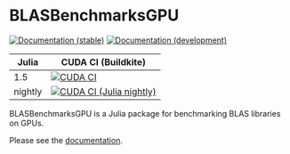 # BLASBenchmarksGPU

[![Documentation (stable)][docs-stable-img]][docs-stable-url]
[![Documentation (development)][docs-dev-img]][docs-dev-url]

| Julia   | CUDA CI (Buildkite)                                                              |
| ------- | -------------------------------------------------------------------------------- |
| 1.5     | [![CUDA CI][ci-cuda-juliastable-img]][ci-cuda-juliastable-url]                   |
| nightly | [![CUDA CI (Julia nightly)][ci-cuda-julianightly-img]][ci-cuda-julianightly-url] |

[docs-stable-img]: https://img.shields.io/badge/docs-stable-blue.svg "Documentation (stable)"
[docs-stable-url]: https://JuliaLinearAlgebra.github.io/BLASBenchmarksGPU.jl/stable/
[docs-dev-img]: https://img.shields.io/badge/docs-dev-blue.svg "Documentation (development)"
[docs-dev-url]: https://JuliaLinearAlgebra.github.io/BLASBenchmarksGPU.jl/dev/
[ci-cuda-juliastable-img]: https://badge.buildkite.com/6b5659c0fb69a540f4b5220c9a06eea10e4598463f9a7f95e9.svg?branch=master&step=Julia%201.5
[ci-cuda-juliastable-url]: https://buildkite.com/julialang/blasbenchmarksgpu-dot-jl
[ci-cuda-julianightly-img]: https://badge.buildkite.com/6b5659c0fb69a540f4b5220c9a06eea10e4598463f9a7f95e9.svg?branch=master&step=Julia%20nightly
[ci-cuda-julianightly-url]: https://buildkite.com/julialang/blasbenchmarksgpu-dot-jl

BLASBenchmarksGPU is a Julia package for benchmarking BLAS libraries on GPUs.

Please see the [documentation][docs-stable-url].

